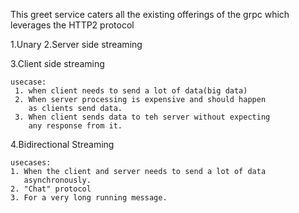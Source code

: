 This greet service caters all the existing offerings
of the grpc which leverages the HTTP2 protocol

1.Unary
2.Server side streaming


3.Client side streaming

    usecase: 
     1. when client needs to send a lot of data(big data)
     2. When server processing is expensive and should happen
        as clients send data.
     3. When client sends data to teh server without expecting
        any response from it.   

4.Bidirectional Streaming

    usecases:
    1. When the client and server needs to send a lot of data 
       asynchronously.
    2. "Chat" protocol
    3. For a very long running message.  